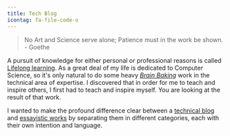 ```yaml
---
title: Tech Blog
icontag: fa-file-code-o
---
```


> No Art and Science serve alone; Patience must in the work be shown. - Goethe

A pursuit of knowledge for either personal or professional reasons is called [Lifelong learning](https://en.wikipedia.org/wiki/Lifelong_learning). As a great deal of my life is dedicated to Computer Science, so it's only natural to do some heavy [_Brain Baking_](/) work in the technical area of expertise. I discovered that in order for me to teach and inspire others, I first had to teach and inspire myself. You are looking at the result of that work. 

I wanted to make the profound difference clear between a [technical blog](/post) and [essayistic works](/essays) by separating them in different categories, each with their own intention and language. 